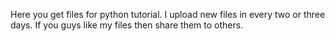 Here you get files for python tutorial.
I upload new files in every two or three days.
If you guys like my files then share them to others.
